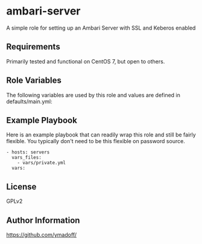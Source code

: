 ambari-server
=========

A simple role for setting up an Ambari Server with SSL and Keberos enabled

Requirements
------------

Primarily tested and functional on CentOS 7, but open to others.

Role Variables
--------------

The following variables are used by this role and values are defined in defaults/main.yml:


Example Playbook
----------------

Here is an example playbook that can readily wrap this role and still be fairly flexible.  You typically don't need to be this flexible on password source.

    - hosts: servers
      vars_files:
        - vars/private.yml
      vars:

License
-------

GPLv2

Author Information
------------------

https://github.com/ymadoff/
